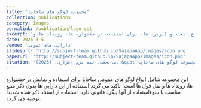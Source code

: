 ```yaml
---
title: "مجموعه لوگو های ساجاپا"
collection: publications
category: images
permalink: /publication/logo-set
excerpt: 'لوگوی ساجاپا در انواع ابعاد و کاربرد ها، برای استفاده در جشنواره ها، رویداد ها و...'
date: 2025-3-5
venue: 'دارایی های عمومی'
slidesurl: 'http://subject-team.github.io/SajapaApp/images/icon.png'
paperurl: 'http://subject-team.github.io/SajapaApp/images/icon.png'
citation: 'سابجکت, تیم نرم افزاری. (2025). &quot;مجموعه لوگو های ساجاپا.&quot; <i>دارایی های عمومی</i>. 1(1).'
---
```


این مجموعه شامل انواع لوگو های عمومی ساجاپا برای استفاده و نمایش در جشنواره ها، رویداد ها و نقل قول ها است؛ تاکید می گردد استفاده از این دارایی ها بدون ذکر منبع مناسب یا سوءاستفاده از آنها پیگرد قانونی دارد. استفاده از استناد ذکر شده شدیدا توصیه می گردد.
